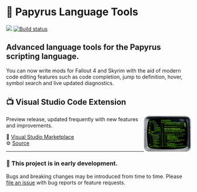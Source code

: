 # 📜 Papyrus Language Tools

[![](https://vsmarketplacebadge.apphb.com/version-short/joelday.papyrus-lang-vscode.svg)](https://marketplace.visualstudio.com/items?itemName=joelday.papyrus-lang-vscode)
[![Build status](https://ci.appveyor.com/api/projects/status/ear84ovxacid2o1v?svg=true)](https://ci.appveyor.com/project/joelday/papyrus-lang)

## Advanced language tools for the Papyrus scripting language.

You can now write mods for Fallout 4 and Skyrim with the aid of modern code editing features such as code completion, jump to definition, hover, symbol search and live updated diagnostics.

## 📺 Visual Studio Code Extension

<img align="right" src="src/papyrus-lang-vscode/images/icon-small-trimmed.png" width="128" />

Preview release, updated frequently with new features and improvements.

🔗 [Visual Studio Marketplace](https://marketplace.visualstudio.com/items?itemName=joelday.papyrus-lang-vscode)\
⚙️ [Source](src/papyrus-lang-vscode)

---

### 🚧 This project is in early development.

Bugs and breaking changes may be introduced from time to time. Please [file an issue](https://github.com/joelday/papyrus-lang/issues/new) with bug reports or feature requests.
